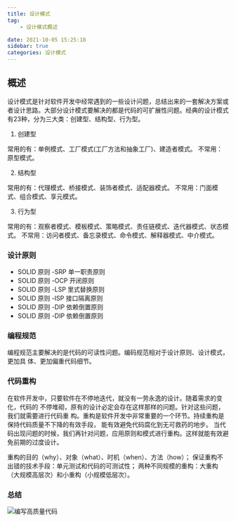 ```yaml
---
title: 设计模式
tag:
    - 设计模式概述

date: 2021-10-05 15:25:18
sidebar: true
categories: 设计模式
---
```


## 概述

设计模式是针对软件开发中经常遇到的一些设计问题，总结出来的一套解决方案或者设计思路。大部分设计模式要解决的都是代码的可扩展性问题。经典的设计模式有23种，分为三大类：创建型、结构型、行为型。

1. 创建型

常用的有：单例模式、工厂模式(工厂方法和抽象工厂)、建造者模式。
不常用：原型模式。

2. 结构型

常用的有：代理模式、桥接模式、装饰者模式、适配器模式。
不常用：门面模式、组合模式、享元模式。

3. 行为型

常用的有：观察者模式、模板模式、策略模式、责任链模式、迭代器模式、状态模式。
不常用：访问者模式、备忘录模式、命令模式、解释器模式、中介模式。

### 设计原则

- SOLID 原则 -SRP 单一职责原则
- SOLID 原则 -OCP 开闭原则
- SOLID 原则 -LSP 里式替换原则
- SOLID 原则 -ISP 接口隔离原则
- SOLID 原则 -DIP 依赖倒置原则
- SOLID 原则 -DIP 依赖倒置原则

### 编程规范

编程规范主要解决的是代码的可读性问题。编码规范相对于设计原则、设计模式，更加具
体、更加偏重代码细节。

### 代码重构

在软件开发中，只要软件在不停地迭代，就没有一劳永逸的设计。随着需求的变化，代码的
不停堆砌，原有的设计必定会存在这样那样的问题。针对这些问题，我们就需要进行代码重
构。重构是软件开发中非常重要的一个环节。持续重构是保持代码质量不下降的有效手段，
能有效避免代码腐化到无可救药的地步。
当代码出现问题的时候，我们再针对问题，应用原则和模式进行重构。这样就能有效避免前期的过度设计。

重构的目的（why）、对象（what）、时机（when）、方法（how）；
保证重构不出错的技术手段：单元测试和代码的可测试性；
两种不同规模的重构：大重构（大规模高层次）和小重构（小规模低层次）。

### 总结

![编写高质量代码](/myblog/images/designModel/编写高质量代码.png)